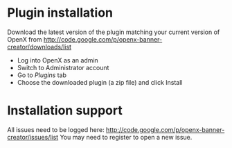 # Plugin installation #

Download the latest version of the plugin matching your current version of OpenX from http://code.google.com/p/openx-banner-creator/downloads/list

  * Log into OpenX as an admin
  * Switch to Administrator account
  * Go to _Plugins_ tab
  * Choose the downloaded plugin (a zip file) and click Install

# Installation support #

All issues need to be logged here: http://code.google.com/p/openx-banner-creator/issues/list
You may need to register to open a new issue.